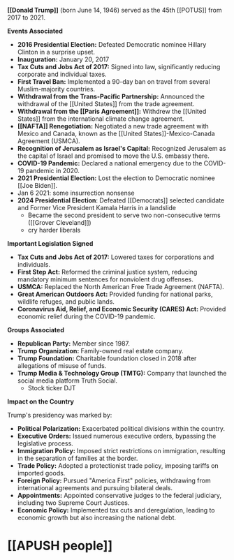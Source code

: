 **[[Donald Trump]]** (born June 14, 1946) served as the 45th [[POTUS]] from 2017 to 2021.

**Events Associated**

* **2016 Presidential Election:** Defeated Democratic nominee Hillary Clinton in a surprise upset.
* **Inauguration:** January 20, 2017
* **Tax Cuts and Jobs Act of 2017:** Signed into law, significantly reducing corporate and individual taxes.
* **First Travel Ban:** Implemented a 90-day ban on travel from several Muslim-majority countries.
* **Withdrawal from the Trans-Pacific Partnership:** Announced the withdrawal of the [[United States]] from the trade agreement.
* **Withdrawal from the [[Paris Agreement]]:** Withdrew the [[United States]] from the international climate change agreement.
* **[[NAFTA]] Renegotiation:** Negotiated a new trade agreement with Mexico and Canada, known as the [[United States]]-Mexico-Canada Agreement (USMCA).
* **Recognition of Jerusalem as Israel's Capital:** Recognized Jerusalem as the capital of Israel and promised to move the U.S. embassy there.
* **COVID-19 Pandemic:** Declared a national emergency due to the COVID-19 pandemic in 2020.
* **2021 Presidential Election:** Lost the election to Democratic nominee [[Joe Biden]].
* Jan 6 2021: some insurrection nonsense
* **2024 Presidential Election**: Defeated [[Democrats]] selected candidate and Former Vice President Kamala Harris in a landslide
	* Became the second president to serve two non-consecutive terms ([[Grover Cleveland]])
	* cry harder liberals


**Important Legislation Signed**

* **Tax Cuts and Jobs Act of 2017:** Lowered taxes for corporations and individuals.
* **First Step Act:** Reformed the criminal justice system, reducing mandatory minimum sentences for nonviolent drug offenses.
* **USMCA:** Replaced the North American Free Trade Agreement (NAFTA).
* **Great American Outdoors Act:** Provided funding for national parks, wildlife refuges, and public lands.
* **Coronavirus Aid, Relief, and Economic Security (CARES) Act:** Provided economic relief during the COVID-19 pandemic.

**Groups Associated**

* **Republican Party:** Member since 1987.
* **Trump Organization:** Family-owned real estate company.
* **Trump Foundation:** Charitable foundation closed in 2018 after allegations of misuse of funds.
* **Trump Media & Technology Group (TMTG):** Company that launched the social media platform Truth Social.
	* Stock ticker DJT

**Impact on the Country**

Trump's presidency was marked by:

* **Political Polarization:** Exacerbated political divisions within the country.
* **Executive Orders:** Issued numerous executive orders, bypassing the legislative process.
* **Immigration Policy:** Imposed strict restrictions on immigration, resulting in the separation of families at the border.
* **Trade Policy:** Adopted a protectionist trade policy, imposing tariffs on imported goods.
* **Foreign Policy:** Pursued "America First" policies, withdrawing from international agreements and pursuing bilateral deals.
* **Appointments:** Appointed conservative judges to the federal judiciary, including two Supreme Court Justices.
* **Economic Policy:** Implemented tax cuts and deregulation, leading to economic growth but also increasing the national debt.
# [[APUSH people]]